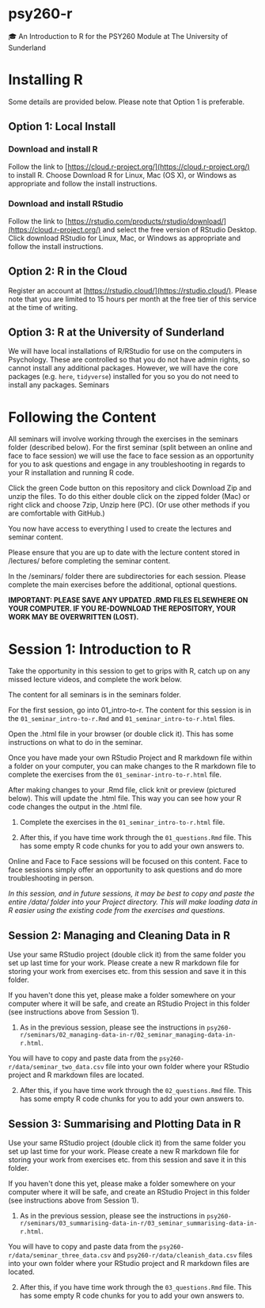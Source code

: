 # psy260-r
:mortar_board: An Introduction to R for the PSY260 Module at The University of Sunderland

# Installing R

Some details are provided below. Please note that Option 1 is preferable.

## Option 1: Local Install

### Download and install R

Follow the link to [https://cloud.r-project.org/](https://cloud.r-project.org/) to install R. Choose Download R for Linux, Mac (OS X), or Windows as appropriate and follow the install instructions.

### Download and install RStudio

Follow the link to [https://rstudio.com/products/rstudio/download/](https://cloud.r-project.org/) and select the free version of RStudio Desktop. Click download RStudio for Linux, Mac, or Windows as appropriate and follow the install instructions.

## Option 2: R in the Cloud

Register an account at [https://rstudio.cloud/](https://rstudio.cloud/). Please note that you are limited to 15 hours per month at the free tier of this service at the time of writing.

## Option 3: R at the University of Sunderland

We will have local installations of R/RStudio for use on the computers in Psychology. These are controlled so that you do not have admin rights, so cannot install any additional packages. However, we will have the core packages (e.g. `here`, `tidyverse`) installed for you so you do not need to install any packages.
Seminars

# Following the Content

All seminars will involve working through the exercises in the seminars folder (described below). For the first seminar (split between an online and face to face session) we will use the face to face session as an opportunity for you to ask questions and engage in any troubleshooting in regards to your R installation and running R code.

Click the green Code button on this repository and click Download Zip and unzip the files. To do this either double click on the zipped folder (Mac) or right click and choose 7zip, Unzip here (PC). (Or use other methods if you are comfortable with GitHub.)

You now have access to everything I used to create the lectures and seminar content.

Please ensure that you are up to date with the lecture content stored in /lectures/ before completing the seminar content. 

In the /seminars/ folder there are subdirectories for each session. Please complete the main exercises before the additional, optional questions.

**IMPORTANT: PLEASE SAVE ANY UPDATED .RMD FILES ELSEWHERE ON YOUR COMPUTER. IF YOU RE-DOWNLOAD THE REPOSITORY, YOUR WORK MAY BE OVERWRITTEN (LOST).**

# Session 1: Introduction to R

Take the opportunity in this session to get to grips with R, catch up on any missed lecture videos, and complete the work below.

The content for all seminars is in the seminars folder.

For the first session, go into 01_intro-to-r. The content for this session is in the `01_seminar_intro-to-r.Rmd` and `01_seminar_intro-to-r.html` files.

Open the .html file in your browser (or double click it). This has some instructions on what to do in the seminar.

Once you have made your own RStudio Project and R markdown file within a folder on your computer, you can make changes to the R markdown file to complete the exercises from the `01_seminar-intro-to-r.html` file.

After making changes to your .Rmd file, click knit or preview (pictured below). This will update the .html file. This way you can see how your R code changes the output in the .html file.

1. Complete the exercises in the `01_seminar_intro-to-r.html` file.

2. After this, if you have time work through the `01_questions.Rmd` file. This has some empty R code chunks for you to add your own answers to.

Online and Face to Face sessions will be focused on this content. Face to face sessions simply offer an opportunity to ask questions and do more troubleshooting in person.

*In this session, and in future sessions, it may be best to copy and paste the entire /data/ folder into your Project directory. This will make loading data in R easier using the existing code from the exercises and questions.*

## Session 2: Managing and Cleaning Data in R

Use your same RStudio project (double click it) from the same folder you set up last time for your work. Please create a new R markdown file for storing your work from exercises etc. from this session and save it in this folder.

If you haven't done this yet, please make a folder somewhere on your computer where it will be safe, and create an RStudio Project in this folder (see instructions above from Session 1).

1. As in the previous session, please see the instructions in `psy260-r/seminars/02_managing-data-in-r/02_seminar_managing-data-in-r.html`.

You will have to copy and paste data from the `psy260-r/data/seminar_two_data.csv` file into your own folder where your RStudio project and R markdown files are located.

2. After this, if you have time work through the `02_questions.Rmd` file. This has some empty R code chunks for you to add your own answers to.

## Session 3: Summarising and Plotting Data in R

Use your same RStudio project (double click it) from the same folder you set up last time for your work. Please create a new R markdown file for storing your work from exercises etc. from this session and save it in this folder.

If you haven't done this yet, please make a folder somewhere on your computer where it will be safe, and create an RStudio Project in this folder (see instructions above from Session 1).

1. As in the previous session, please see the instructions in `psy260-r/seminars/03_summarising-data-in-r/03_seminar_summarising-data-in-r.html`.

You will have to copy and paste data from the `psy260-r/data/seminar_three_data.csv` and `psy260-r/data/cleanish_data.csv` files into your own folder where your RStudio project and R markdown files are located.

2. After this, if you have time work through the `03_questions.Rmd` file. This has some empty R code chunks for you to add your own answers to.
